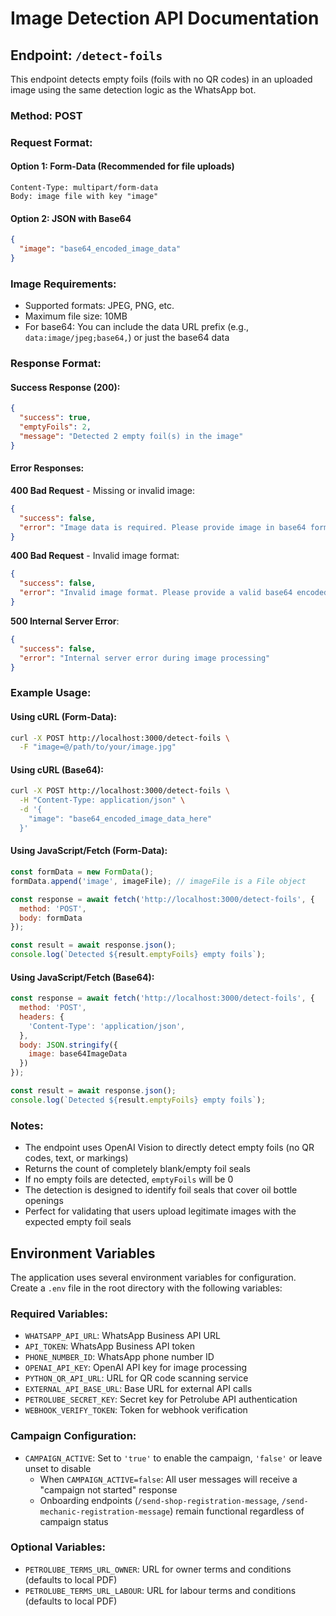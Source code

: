 # Image Detection API Documentation

## Endpoint: `/detect-foils`

This endpoint detects empty foils (foils with no QR codes) in an uploaded image using the same detection logic as the WhatsApp bot.

### Method: POST

### Request Format:

#### Option 1: Form-Data (Recommended for file uploads)
```
Content-Type: multipart/form-data
Body: image file with key "image"
```

#### Option 2: JSON with Base64
```json
{
  "image": "base64_encoded_image_data"
}
```

### Image Requirements:
- Supported formats: JPEG, PNG, etc.
- Maximum file size: 10MB
- For base64: You can include the data URL prefix (e.g., `data:image/jpeg;base64,`) or just the base64 data

### Response Format:

#### Success Response (200):
```json
{
  "success": true,
  "emptyFoils": 2,
  "message": "Detected 2 empty foil(s) in the image"
}
```

#### Error Responses:

**400 Bad Request** - Missing or invalid image:
```json
{
  "success": false,
  "error": "Image data is required. Please provide image in base64 format."
}
```

**400 Bad Request** - Invalid image format:
```json
{
  "success": false,
  "error": "Invalid image format. Please provide a valid base64 encoded image."
}
```

**500 Internal Server Error**:
```json
{
  "success": false,
  "error": "Internal server error during image processing"
}
```

### Example Usage:

#### Using cURL (Form-Data):
```bash
curl -X POST http://localhost:3000/detect-foils \
  -F "image=@/path/to/your/image.jpg"
```

#### Using cURL (Base64):
```bash
curl -X POST http://localhost:3000/detect-foils \
  -H "Content-Type: application/json" \
  -d '{
    "image": "base64_encoded_image_data_here"
  }'
```

#### Using JavaScript/Fetch (Form-Data):
```javascript
const formData = new FormData();
formData.append('image', imageFile); // imageFile is a File object

const response = await fetch('http://localhost:3000/detect-foils', {
  method: 'POST',
  body: formData
});

const result = await response.json();
console.log(`Detected ${result.emptyFoils} empty foils`);
```

#### Using JavaScript/Fetch (Base64):
```javascript
const response = await fetch('http://localhost:3000/detect-foils', {
  method: 'POST',
  headers: {
    'Content-Type': 'application/json',
  },
  body: JSON.stringify({
    image: base64ImageData
  })
});

const result = await response.json();
console.log(`Detected ${result.emptyFoils} empty foils`);
```

### Notes:
- The endpoint uses OpenAI Vision to directly detect empty foils (no QR codes, text, or markings)
- Returns the count of completely blank/empty foil seals
- If no empty foils are detected, `emptyFoils` will be 0
- The detection is designed to identify foil seals that cover oil bottle openings
- Perfect for validating that users upload legitimate images with the expected empty foil seals

## Environment Variables

The application uses several environment variables for configuration. Create a `.env` file in the root directory with the following variables:

### Required Variables:
- `WHATSAPP_API_URL`: WhatsApp Business API URL
- `API_TOKEN`: WhatsApp Business API token
- `PHONE_NUMBER_ID`: WhatsApp phone number ID
- `OPENAI_API_KEY`: OpenAI API key for image processing
- `PYTHON_QR_API_URL`: URL for QR code scanning service
- `EXTERNAL_API_BASE_URL`: Base URL for external API calls
- `PETROLUBE_SECRET_KEY`: Secret key for Petrolube API authentication
- `WEBHOOK_VERIFY_TOKEN`: Token for webhook verification

### Campaign Configuration:
- `CAMPAIGN_ACTIVE`: Set to `'true'` to enable the campaign, `'false'` or leave unset to disable
  - When `CAMPAIGN_ACTIVE=false`: All user messages will receive a "campaign not started" response
  - Onboarding endpoints (`/send-shop-registration-message`, `/send-mechanic-registration-message`) remain functional regardless of campaign status

### Optional Variables:
- `PETROLUBE_TERMS_URL_OWNER`: URL for owner terms and conditions (defaults to local PDF)
- `PETROLUBE_TERMS_URL_LABOUR`: URL for labour terms and conditions (defaults to local PDF) 